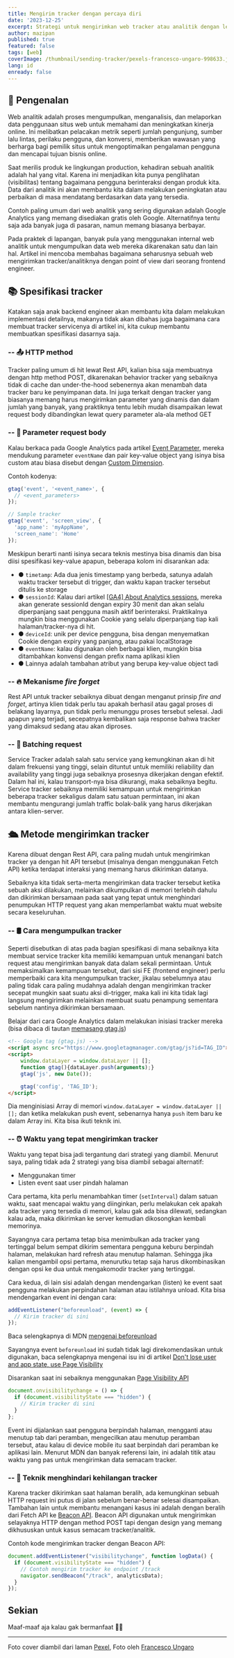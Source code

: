 ```yaml
---
title: Mengirim tracker dengan percaya diri
date: '2023-12-25'
excerpt: Strategi untuk mengirimkan web tracker atau analitik dengan lebih baik dan percaya diri
author: mazipan
published: true
featured: false
tags: [web]
coverImage: /thumbnail/sending-tracker/pexels-francesco-ungaro-998633.jpg
lang: id
enready: false
---
```


## 🔦 Pengenalan

Web analitik adalah proses mengumpulkan, menganalisis, dan melaporkan data penggunaan situs web untuk memahami dan meningkatkan kinerja online. Ini melibatkan pelacakan metrik seperti jumlah pengunjung, sumber lalu lintas, perilaku pengguna, dan konversi, memberikan wawasan yang berharga bagi pemilik situs untuk mengoptimalkan pengalaman pengguna dan mencapai tujuan bisnis online.

Saat merilis produk ke lingkungan production, kehadiran sebuah analitik adalah hal yang vital. Karena ini menjadikan kita punya penglihatan (visibilitas) tentang bagaimana pengguna berinteraksi dengan produk kita. Data dari analitik ini akan membantu kita dalam melakukan peningkatan atau perbaikan di masa mendatang berdasarkan data yang tersedia.

Contoh paling umum dari web analitik yang sering digunakan adalah Google Analytics yang memang disediakan gratis oleh Google. Alternatifnya tentu saja ada banyak juga di pasaran, namun memang biasanya berbayar.

Pada praktek di lapangan, banyak pula yang menggunakan internal web analitik untuk mengumpulkan data web mereka dikarenakan satu dan lain hal. Artikel ini mencoba membahas bagaimana seharusnya sebuah web mengirimkan tracker/analitiknya dengan point of view dari seorang frontend engineer.

## 📚 Spesifikasi tracker

Katakan saja anak backend engineer akan membantu kita dalam melakukan implementasi detailnya, makanya tidak akan dibahas juga bagaimana cara membuat tracker servicenya di artikel ini, kita cukup membantu membuatkan spesifikasi dasarnya saja.

### -- 📤 HTTP method

Tracker paling umum di hit lewat Rest API, kalian bisa saja membuatnya dengan http method POST, dikarenakan behavior tracker yang sebaiknya tidak di cache dan under-the-hood sebenernya akan menambah data tracker baru ke penyimpanan data. Ini juga terkait dengan tracker yang biasanya memang harus mengirimkan parameter yang dinamis dan dalam jumlah yang banyak, yang praktiknya tentu lebih mudah disampaikan lewat request body dibandingkan lewat query parameter ala-ala method GET

### -- 🐣 Parameter request body

Kalau berkaca pada Google Analytics pada artikel [Event Parameter](https://developers.google.com/analytics/devguides/collection/ga4/event-parameters?client_type=gtag), mereka mendukung parameter `eventName` dan pair key-value object yang isinya bisa custom atau biasa disebut dengan [Custom Dimension](https://support.google.com/analytics/answer/10075209?hl=en&ref_topic=11151952&sjid=16224040604124315262-AP).

Contoh kodenya:

```js
gtag('event', '<event_name>', {
  // <event_parameters>
});

// Sample tracker
gtag('event', 'screen_view', {
  'app_name': 'myAppName',
  'screen_name': 'Home'
});
```

Meskipun berarti nanti isinya secara teknis mestinya bisa dinamis dan bisa diisi spesifikasi key-value apapun, beberapa kolom ini disarankan ada:

- ● `timetamp`: Ada dua jenis timestamp yang berbeda, satunya adalah waktu tracker tersebut di trigger, dan waktu kapan tracker tersebut ditulis ke storage
- ● `sessionId`: Kalau dari artikel [[GA4] About Analytics sessions](https://support.google.com/analytics/answer/9191807?hl=en), mereka akan generate sessionId dengan expiry 30 menit dan akan selalu diperpanjang saat pengguna masih aktif berinteraksi. Praktikalnya mungkin bisa menggunakan Cookie yang selalu diperpanjang tiap kali halaman/tracker-nya di hit.
- ● `deviceId`: unik per device pengguna, bisa dengan menyematkan Cookie dengan expiry yang panjang, atau pakai localStorage
- ● `eventName`: kalau digunakan oleh berbagai klien, mungkin bisa ditambahkan konvensi dengan prefix nama aplikasi klien
- ● Lainnya adalah tambahan atribut yang berupa key-value object tadi

### -- 🔥 Mekanisme *fire forget*

Rest API untuk tracker sebaiknya dibuat dengan menganut prinsip *fire and forget*, artinya klien tidak perlu tau apakah berhasil atau gagal proses di belakang layarnya, pun tidak perlu menunggu proses tersebut selesai. Jadi apapun yang terjadi, secepatnya kembalikan saja response bahwa tracker yang dimaksud sedang atau akan diproses.

### -- 🍡 Batching request

Service Tracker adalah salah satu service yang kemungkinan akan di hit dalam frekuensi yang tinggi, selain dituntut untuk memiliki reliability dan availability yang tinggi juga sebaiknya prosesnya dikerjakan dengan efektif. Dalam hal ini, kalau transport-nya bisa dikurangi, maka sebaiknya begitu. Service tracker sebaiknya memiliki kemampuan untuk mengirimkan beberapa tracker sekaligus dalam satu satuan permintaan, ini akan membantu mengurangi jumlah traffic bolak-balik yang harus dikerjakan antara klien-server.

## 🛳️ Metode mengirimkan tracker

Karena dibuat dengan Rest API, cara paling mudah untuk mengirimkan tracker ya dengan hit API tersebut (misalnya dengan menggunakan Fetch API) ketika terdapat interaksi yang memang harus dikirimkan datanya.

Sebaiknya kita tidak serta-merta mengirimkan data tracker tersebut ketika sebuah aksi dilakukan, melainkan dikumpulkan di memori terlebih dahulu dan dikirimkan bersamaan pada saat yang tepat untuk menghindari penumpukan HTTP request yang akan memperlambat waktu muat website secara keseluruhan.

### -- 🛢️ Cara mengumpulkan tracker

Seperti disebutkan di atas pada bagian spesifikasi di mana sebaiknya kita membuat service tracker kita memiliki kemampuan untuk menangani batch request atau mengirimkan banyak data dalam sekali permintaan. Untuk memaksimalkan kemampuan tersebut, dari sisi FE (frontend engineer) perlu memperbaiki cara kita mengumpulkan tracker, jikalau sebelumnya atau paling tidak cara paling mudahnya adalah dengan mengirimkan tracker secepat mungkin saat suatu aksi di-trigger, maka kali ini kita tidak lagi langsung mengirimkan melainkan membuat suatu penampung sementara sebelum nantinya dikirimkan bersamaan.

Belajar dari cara Google Analytics dalam melakukan inisiasi tracker mereka (bisa dibaca di tautan [memasang gtag.js](https://developers.google.com/tag-platform/gtagjs/install?hl=en))

```html
<!-- Google tag (gtag.js) -->
<script async src="https://www.googletagmanager.com/gtag/js?id=TAG_ID"></script>
<script>
    window.dataLayer = window.dataLayer || [];
    function gtag(){dataLayer.push(arguments);}
    gtag('js', new Date());

    gtag('config', 'TAG_ID');
</script>
```

Dia menginisiasi Array di memori `window.dataLayer = window.dataLayer || [];` dan ketika melakukan push event, sebenarnya hanya `push` item baru ke dalam Array ini. Kita bisa ikuti teknik ini.

### -- ⏰ Waktu yang tepat mengirimkan tracker

Waktu yang tepat bisa jadi tergantung dari strategi yang diambil. Menurut saya, paling tidak ada 2 strategi yang bisa diambil sebagai alternatif:

- Menggunakan timer
- Listen event saat user pindah halaman

Cara pertama, kita perlu menambahkan timer (`setInterval`) dalam satuan waktu, saat mencapai waktu yang diinginkan, perlu melakukan cek apakah ada tracker yang tersedia di memori, kalau gak ada bisa dilewati, sedangkan kalau ada, maka dikirimkan ke server kemudian dikosongkan kembali memorinya.

Sayangnya cara pertama tetap bisa menimbulkan ada tracker yang tertinggal belum sempat dikirim sementara pengguna keburu berpindah halaman, melakukan hard refresh atau menutup halaman. Sehingga jika kalian mengambil opsi pertama, menurutku tetap saja harus dikombinasikan dengan opsi ke dua untuk mengakomodir tracker yang tertinggal.

Cara kedua, di lain sisi adalah dengan mendengarkan (listen) ke event saat pengguna melakukan perpindahan halaman atau istilahnya unload. Kita bisa mendengarkan event ini dengan cara:

```js
addEventListener("beforeunload", (event) => {
  // Kirim tracker di sini
});
```

Baca selengkapnya di MDN [mengenai beforeunload](https://developer.mozilla.org/en-US/docs/Web/API/Window/beforeunload_event)

Sayangnya event `beforeunload` ini sudah tidak lagi direkomendasikan untuk digunakan, baca selengkapnya mengenai isu ini di artikel [Don't lose user and app state, use Page Visibility](https://www.igvita.com/2015/11/20/dont-lose-user-and-app-state-use-page-visibility/)

Disarankan saat ini sebaiknya menggunakan [Page Visibility API](https://developer.mozilla.org/en-US/docs/Web/API/Document/visibilitychange_event)

```js
document.onvisibilitychange = () => {
  if (document.visibilityState === "hidden") {
    // Kirim tracker di sini
  }
};
```

Event ini dijalankan saat pengguna berpindah halaman, mengganti atau menutup tab dari peramban, mengecilkan atau menutup peramban tersebut, atau kalau di device mobile itu saat berpindah dari peramban ke aplikasi lain. Menurut MDN dan banyak referensi lain, ini adalah titik atau waktu yang pas untuk mengirimkan data semacam tracker.

### -- 🐷 Teknik menghindari kehilangan tracker

Karena tracker dikirimkan saat halaman beralih, ada kemungkinan sebuah HTTP request ini putus di jalan sebelum benar-benar selesai disampaikan. Tambahan lain untuk membantu menangani kasus ini adalah dengan beralih dari Fetch API ke [Beacon API](https://developer.mozilla.org/en-US/docs/Web/API/Navigator/sendBeacon). Beacon API digunakan untuk mengirimkan selayaknya HTTP dengan method POST tapi dengan design yang memang dikhususkan untuk kasus semacam tracker/analitik.

Contoh kode mengirimkan tracker dengan Beacon API:

```js
document.addEventListener("visibilitychange", function logData() {
  if (document.visibilityState === "hidden") {
    // Contoh mengirim tracker ke endpoint /track
    navigator.sendBeacon("/track", analyticsData);
  }
});
```

## Sekian

Maaf-maaf aja kalau gak bermanfaat 🙇😭

---

Foto cover diambil dari laman [Pexel](https://www.pexels.com/id-id/foto/bukit-pasir-dengan-cetakan-kaki-998633/), Foto oleh [Francesco Ungaro](https://www.pexels.com/id-id/@francesco-ungaro/)
